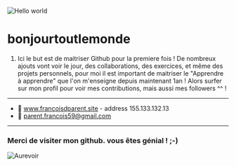 ![Hello world](https://cdn.pixabay.com/photo/2018/08/30/03/34/aerial-3641197_960_720.jpg)
# bonjourtoutlemonde
1. Ici le but est de maitriser Github pour la premiere fois !
De nombreux ajouts vont voir le jour, des collaborations, des exercices, et même des projets personnels, pour moi il est important de maitriser le "Apprendre à apprendre" que l'on m'enseigne depuis maintenant 1an !
Alors surfer sur mon profil pour voir mes contributions, mais aussi mes followers ^^ !
***
* :love_letter: www.francoisdparent.site - address 155.133.132.13
* :email: parent.francois59@gmail.com
***
### Merci de visiter mon github. vous êtes génial ! ;-) 
![Aurevoir](https://cdn.pixabay.com/photo/2016/06/02/03/30/kiss-1430150_960_720.png)
